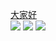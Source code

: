 
<a href="http://www.baidu.com">大家好</a>
<br>
![](https://github-readme-stats.vercel.app/api?username=liangzilixueha&bg_color=30,e96443,904e95&title_color=fff&text_color=fff)
![](https://raw.githubusercontent.com/liangzilixueha/github-stats-transparent/output/generated/overview.svg)
![](https://raw.githubusercontent.com/liangzilixueha/github-stats-transparent/output/generated/languages.svg)
